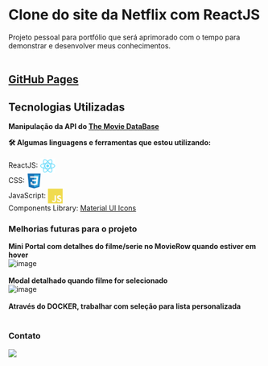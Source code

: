 # Clone do site da Netflix com ReactJS

Projeto pessoal para portfólio que será aprimorado com o tempo para demonstrar e desenvolver meus conhecimentos.<br><br>
## [GitHub Pages](https://thiago-costa-barros.github.io/clone_Netflix-React/)


## Tecnologias Utilizadas
<b>Manipulação da API do [The Movie DataBase](https://www.themoviedb.org/?language=pt-BR)</b><br>

<b>🛠️ Algumas linguagens e ferramentas que estou utilizando:</b><br><br>
ReactJS: <img align="center" height="30" width="30" src="https://raw.githubusercontent.com/devicons/devicon/master/icons/react/react-original.svg"><br>
CSS: <img align="center" height="30" width="30" src="https://raw.githubusercontent.com/devicons/devicon/master/icons/css3/css3-original.svg"><br>
JavaScript: <img align="center" height="30" width="30" src="https://raw.githubusercontent.com/devicons/devicon/master/icons/javascript/javascript-plain.svg"><br>
Components Library: [Material UI Icons](https://material-ui.com/)<br>

### Melhorias futuras para o projeto
<b>Mini Portal com detalhes do filme/serie no MovieRow quando estiver em hover</b><br>
![image](https://user-images.githubusercontent.com/114679335/220356486-e39f517a-224e-483a-8334-5092be60319f.png)<br><br>
<b>Modal detalhado quando filme for selecionado</b><br>
![image](https://user-images.githubusercontent.com/114679335/220356925-11ad12ff-5a9a-44d6-b52d-5466b34927ae.png)<br><br>
<b>Através do DOCKER, trabalhar com seleção para lista personalizada</b><br><br>

### Contato
<div>
   <a href="https://www.linkedin.com/in/thiago-costa-barros/" target="_blank"><img src="https://img.shields.io/badge/-LinkedIn-%230077B5?style=for-the-badge&logo=linkedin&logoColor=white" target="_blank"></a>
 </div>
